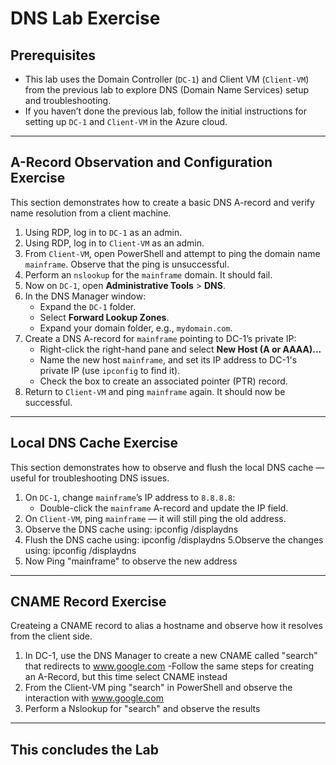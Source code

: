 # DNS Lab Exercise

## Prerequisites

- This lab uses the Domain Controller (`DC-1`) and Client VM (`Client-VM`) from the previous lab to explore DNS (Domain Name Services) setup and troubleshooting.
- If you haven’t done the previous lab, follow the initial instructions for setting up `DC-1` and `Client-VM` in the Azure cloud.

---

## A-Record Observation and Configuration Exercise

This section demonstrates how to create a basic DNS A-record and verify name resolution from a client machine.

1. Using RDP, log in to `DC-1` as an admin.
2. Using RDP, log in to `Client-VM` as an admin.
3. From `Client-VM`, open PowerShell and attempt to ping the domain name `mainframe`. Observe that the ping is unsuccessful.
4. Perform an `nslookup` for the `mainframe` domain. It should fail.
5. Now on `DC-1`, open **Administrative Tools** > **DNS**.
6. In the DNS Manager window:
   - Expand the `DC-1` folder.
   - Select **Forward Lookup Zones**.
   - Expand your domain folder, e.g., `mydomain.com`.
7. Create a DNS A-record for `mainframe` pointing to DC-1’s private IP:
   - Right-click the right-hand pane and select **New Host (A or AAAA)...**
   - Name the new host `mainframe`, and set its IP address to DC-1's private IP (use `ipconfig` to find it).
   - Check the box to create an associated pointer (PTR) record.
8. Return to `Client-VM` and ping `mainframe` again. It should now be successful.

---

## Local DNS Cache Exercise

This section demonstrates how to observe and flush the local DNS cache — useful for troubleshooting DNS issues.

1. On `DC-1`, change `mainframe`’s IP address to `8.8.8.8`:
   - Double-click the `mainframe` A-record and update the IP field.
2. On `Client-VM`, ping `mainframe` — it will still ping the old address.
3. Observe the DNS cache using:
   ipconfig /displaydns
4. Flush the DNS cache using:
   ipconfig /displaydns
5.Observe the changes using:
   ipconfig /displaydns
6. Now Ping "mainframe" to observe the new address

---

## CNAME Record Exercise

Createing a CNAME record to alias a hostname and observe how it resolves from the client side.

1. In DC-1, use the DNS Manager to create a new CNAME called "search" that redirects to www.google.com
  -Follow the same steps for creating an A-Record, but this time select CNAME instead
2. From the Client-VM ping "search" in PowerShell and observe the interaction with www.google.com
3. Perform a Nslookup for "search" and observe the results

---

## This concludes the Lab

